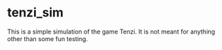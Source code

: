 # tenzi_sim

This is a simple simulation of the game Tenzi.  It is not meant for anything other than some fun testing.